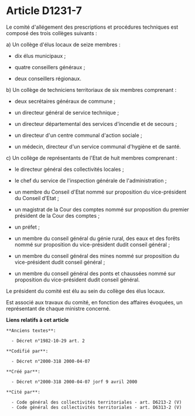 # Article D1231-7

Le comité d'allégement des prescriptions et procédures techniques est composé des trois collèges suivants :

a) Un collège d'élus locaux de seize membres :

- dix élus municipaux ;

- quatre conseillers généraux ;

- deux conseillers régionaux.

b) Un collège de techniciens territoriaux de six membres comprenant :

- deux secrétaires généraux de commune ;

- un directeur général de service technique ;

- un directeur départemental des services d'incendie et de secours ;

- un directeur d'un centre communal d'action sociale ;

- un médecin, directeur d'un service communal d'hygiène et de santé.

c) Un collège de représentants de l'Etat de huit membres comprenant :

- le directeur général des collectivités locales ;

- le chef du service de l'inspection générale de l'administration ;

- un membre du Conseil d'Etat nommé sur proposition du vice-président du Conseil d'Etat ;

- un magistrat de la Cour des comptes nommé sur proposition du premier président de la Cour des comptes ;

- un préfet ;

- un membre du conseil général du génie rural, des eaux et des forêts nommé sur proposition du vice-président dudit conseil
général ;

- un membre du conseil général des mines nommé sur proposition du vice-président dudit conseil général ;

- un membre du conseil général des ponts et chaussées nommé sur proposition du vice-président dudit conseil général.

Le président du comité est élu au sein du collège des élus locaux.

Est associé aux travaux du comité, en fonction des affaires évoquées, un représentant de chaque ministre concerné.

**Liens relatifs à cet article**

	**Anciens textes**:

	  - Décret n°1982-10-29 art. 2

	**Codifié par**:

	  - Décret n°2000-318 2000-04-07

	**Créé par**:

	  - Décret n°2000-318 2000-04-07 jorf 9 avril 2000

	**Cité par**:

	  - Code général des collectivités territoriales - art. D6213-2 (V)
	  - Code général des collectivités territoriales - art. D6313-2 (V)

